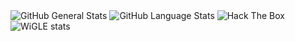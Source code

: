 <img src="https://github-readme-stats.vercel.app/api?username=TW-D&show_icons=true&theme=radical" alt="GitHub General Stats">
<img src="https://github-readme-stats.vercel.app/api/top-langs/?username=TW-D&theme=radical" alt="GitHub Language Stats">
<img src="https://www.hackthebox.eu/badge/image/511306" alt="Hack The Box">
<img src="https://wigle.net/bi/dYBZLnwaqrr9T+lIAM1+VA.png" border="0" alt="WiGLE stats">
